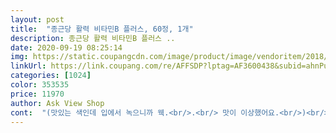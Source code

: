 ```yaml
---
layout: post 
title:  "종근당 활력 비타민B 플러스, 60정, 1개" 
description: 종근당 활력 비타민B 플러스 ..
date: 2020-09-19 08:25:14 
img: https://static.coupangcdn.com/image/product/image/vendoritem/2018/12/17/4102497417/34806365-fa21-4e8e-bf04-e703f64b85dd.jpg 
linkUrl: https://link.coupang.com/re/AFFSDP?lptag=AF3600438&subid=ahnPublicAsk&pageKey=154375379&itemId=445123749&vendorItemId=4102497417&traceid=V0-113-074d94f155660add 
categories: [1024] 
color: 353535 
price: 11970 
author: Ask View Shop 
cont:  "(맛있는 색인데 입에서 녹으니까 웩.<br/>.<br/> 맛이 이상했어요.<br/>)<br/>(소변이 형광노란색으로 나올정도의 고함량 비타민b 함유)<br/>(요즘 아빠도 자고 나서도 피곤하다는 말을 많이 해서요.<br/>)<br/>(직구로 구입한 비타민 크기에 비하면 알이 귀여운 수준)<br/><br/> -<br/>가장 중요한 게 체내에서 합성되지 않는다는 거<br/>개별포장 돼있어서 위생적이고 알 크기도 적당했어요.<br/><br/>개별포장 부분 마음에 들고요.<br/><br/>겉잡을수 없이 커졌구요ㅠ<br/>고함량 비타민b가 들어있는 종합비타민을 로켓직구로 구입해서 꾸준히 먹기 시작했어요.<br/><br/>구내염 달고 사는 1인입니다.<br/><br/>구내염 동지들.<br/>.<br/> 모두 힘내세요! ㅋㅋ<br/>구내염 잘 생기는 분들은 종합비타민중에 비타민b가 고함량으로 들어있는 제품 찾아서 장기복용 해보세요^^<br/>구내염 잘 생기는 체질은 답이 없는줄 알았는데.<br/>.<br/><br/>구내염 초기를 지나 엄청 크게 자리잡은 상태인데,<br/>그것은 바로 비타민b<br/>그래서 깨달았어요.<br/><br/>그러니 먹어줘야죠<br/>그리 작지도 크지도 않은 사이즈 ,엄지손톱 반만한 면적 정도?<br/>그리고 비타민 b는 아침 식사후 먹는게 가장 섭취 시간에 적합하다고 하더군요.<br/> 활동이 왕성한 시간에 맞춰 섭취하는걸 권유합니다.<br/><br/>꾸준히 먹어보니 진짜 효과가 있더라구요?<br/>나이가 한살 한살 늘어나니 안먹던 거 챙겨먹게 되네요.<br/><br/>낱개로 자를 수 있으니까 집에서 안먹고 나가면 주머니에 넣고 나가서 먹을 수 있어서 좋고요.<br/><br/>다 먹고 나면 다시 구입하려고요.<br/><br/>답이 있었어요!<br/>머, 못 먹을 정도는 아니어서 그냥 삼켰어요.<br/><br/>먹고 넣어두고 다시 꺼낼때 헤매지 않을수 있어서 좋았습니다.<br/><br/>먹고있던 종합비타민을 버릴수도 없고해서,<br/>며칠 먹었는데 먹어서 확 바꼈다 이런 건 아직은 모르겠고요.<br/><br/>며칠 잠 못자고 피곤하니 구내염이 바로 올라오더라구요;;<br/>몸에 그대로 축적되는것을 예방하고자 구매했어요.<br/><br/>미리 말을 안해줬더니 다들 화장실 가서 놀라고 오더라고요.<br/><br/>변한 거는 가족들 소변 색이 다들 노랗게 노랗게 변했어요.<br/><br/>보통은 한달정도는 꾸준히 먹어야 효과를 볼수 있다하니 효능에 대해선 아직 기록하기가 이른것 같아 ,추후 추가 후기 남기겠습니다.<br/><br/>비위 매우 약하신 분들은 심사숙고할 필요 있습니다.<br/><br/>비타민 특유의 역한냄새도 딱히 심하지 않았구요.<br/><br/>비타민b가 구내염에 좋다는걸 알게 된후,<br/>비타민B는 체내에 축적되지 않고 배출되는 수용성 비타민이고 매일 섭취하는 게 좋다더라고요.<br/><br/>비타민b를 고함량으로 먹어야하는구나... <br/><br/>비타민D를 종근당 먹어서 비타민B도 종근당 걸로<br/>상당히 먹기 편했습니다.<br/><br/>상자를 열어보니 종이 칸막이가 있어서 먹던 캡슐과 새 캡슐을 육안으로 구분 지을수 있더군요.<br/><br/>소변색은 엄청 노랗게 나오더라구요^^;<br/>스트레스 받거나, 피곤하거나, 수면시간이 부족하면<br/>안먹는 거 보다는 챙겨 먹는 게 낫겠지 싶은 거고요.<br/><br/>알약 못먹는데 얘는 좀 작아서 그런지 힘들기는 한데 넘어는 가요.<br/><br/>알약의 크기는 목넘기기에 적당했습니다.<br/><br/>얘가 비타민b 함량이 딱 기본만 들어있는 제품이었거든요ㅠ<br/>어김없이 찾아오는 구내염<br/>어린시절부터 30대 중반인 지금까지.<br/>.<br/><br/>언니들한테 추천했어요.<br/> 다들 챙겨먹자고요 ㅋㅋ<br/>얼라이브, 센트룸 등 브랜드에 상관없이 고함량 비타민b가 든 종합비타민은 다 효과가 좋았습니다.<br/><br/>에너지를 생성해 낼수 있는 최적의 시간대이기에 그렇다 합니다.<br/><br/>여러가지 영양제를 한꺼번에 먹는 바람에 고생한적이 있었기 때문에 종류별로 휴지기를가지면서 돌아가며 먹습니다.<br/><br/>오늘 아침에 배송 받자마자 1알씩 2번에 걸쳐 먹어봤는데,<br/>요 비타민b를 급하게 구입하게 됐답니다.<br/> (9980원)<br/>요즘 좀 피곤함이 많이 느껴지길래 구입했어요.<br/><br/>원래 구내염이 한번 자리잡기 시작하면, 알보칠 바르고 별짓을 다해도 확 커지는 법인데 말이죠;;<br/>이 상품은 캡슐 포장이라 산화 걱정은 덜수 있겠더군요.<br/><br/>이게 화근(?)이었어요.<br/><br/>이미 커져버린 구내염 잠재우는데도 효과가 있을지 궁금하네요.<br/><br/>잠을 충분히 자는데도 피곤하더라고요.<br/><br/>저는 우선은 피곤을 자주 느껴서 구매한 이유도 있지만<br/>저도 먹고 부모님도 챙겨드리려고 샀어요.<br/><br/>제발 빨리 사라지기를... <br/><br/>좀 피곤하거나 잠을 못자도 구내염이 생기지 않거나, 생길듯말듯 하다가 없어져 버리곤 했어요.<br/><br/>종근당 종합비타민을 구입해서 먹고 있었는데,<br/>주로 섭취하는 음식이 탄수화물 위주의 식단이라 ... <br/><br/>직구로 구매하는게 효과도 좋고 가격도 착하더라구요.<br/><br/>참! 후기 보면 비릿한 향이 있다고 하던데 저도 요거트에 우유성분의 그 비릿한 향이 나더군요.<br/><br/>처음 먹을 때 못삼켜서 입에 잔류해버렸다는요.<br/><br/>체질탓인지 어린시절부터 늘 그랬어요ㅠ<br/>최근에는 코로나 때문에 직구하기 좀 그래서.<br/>.<br/><br/>최소 7일, 길게는 10일 이상 고통이 지속되죠.<br/> 후덜덜ㅠ<br/>함량도 괜찮아서 믿고 먹어요.<br/><br/>혹, 야간 시간대에 주활동 시간이시면 저녁 식사후 먹는것이 도움이 되겠지요.<br/><br/>효과 보장합니다.<br/><br/>후기 읽고 위가 아프거나 거북했다는 비타민b는 일단 걸렀습니다.<br/><br/>" 
---
```

